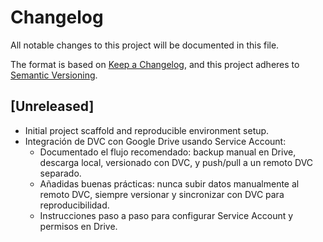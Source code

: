 # Changelog

All notable changes to this project will be documented in this file.

The format is based on [Keep a Changelog](https://keepachangelog.com/en/1.0.0/),
and this project adheres to [Semantic Versioning](https://semver.org/spec/v2.0.0.html).

## [Unreleased]

- Initial project scaffold and reproducible environment setup.
- Integración de DVC con Google Drive usando Service Account:
  - Documentado el flujo recomendado: backup manual en Drive, descarga local, versionado con DVC, y push/pull a un remoto DVC separado.
  - Añadidas buenas prácticas: nunca subir datos manualmente al remoto DVC, siempre versionar y sincronizar con DVC para reproducibilidad.
  - Instrucciones paso a paso para configurar Service Account y permisos en Drive.
